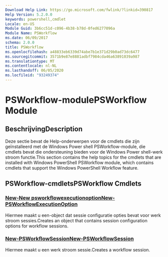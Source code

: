 ```yaml
---
Download Help Link: https://go.microsoft.com/fwlink/?linkid=390817
Help Version: 5.2.0.0
keywords: powershell,cmdlet
Locale: en-US
Module Guid: 3b6cc51d-c096-4b38-b78d-0fed6277096a
Module Name: PSWorkflow
ms.date: 06/09/2017
schema: 2.0.0
title: PSWorkflow
ms.openlocfilehash: a48833eb6339d74abe7b1e371d29b0ad73dc6477
ms.sourcegitcommit: 3571b9e87e8881adbf7984cda46a63891039a987
ms.translationtype: MT
ms.contentlocale: nl-NL
ms.lasthandoff: 06/05/2020
ms.locfileid: "93249374"
---
```

# <span data-ttu-id="5c1b6-103">PSWorkflow-module</span><span class="sxs-lookup"><span data-stu-id="5c1b6-103">PSWorkflow Module</span></span>

## <span data-ttu-id="5c1b6-104">Beschrijving</span><span class="sxs-lookup"><span data-stu-id="5c1b6-104">Description</span></span>

<span data-ttu-id="5c1b6-105">Deze sectie bevat de Help-onderwerpen voor de cmdlets die zijn geïnstalleerd met de Windows Power shell PSWorkflow-module, die cmdlets bevat die ondersteuning bieden voor de Windows Power shell-werk stroom functie.</span><span class="sxs-lookup"><span data-stu-id="5c1b6-105">This section contains the help topics for the cmdlets that are installed with Windows PowerShell PSWorkflow module, which contains cmdlets that support the Windows PowerShell Workflow feature.</span></span>

## <span data-ttu-id="5c1b6-106">PSWorkflow-cmdlets</span><span class="sxs-lookup"><span data-stu-id="5c1b6-106">PSWorkflow Cmdlets</span></span>

### [<span data-ttu-id="5c1b6-107">New-New psworkflowexecutionoption</span><span class="sxs-lookup"><span data-stu-id="5c1b6-107">New-PSWorkflowExecutionOption</span></span>](New-PSWorkflowExecutionOption.md)
<span data-ttu-id="5c1b6-108">Hiermee maakt u een-object dat sessie configuratie opties bevat voor werk stroom sessies.</span><span class="sxs-lookup"><span data-stu-id="5c1b6-108">Creates an object that contains session configuration options for workflow sessions.</span></span>

### [<span data-ttu-id="5c1b6-109">New-PSWorkflowSession</span><span class="sxs-lookup"><span data-stu-id="5c1b6-109">New-PSWorkflowSession</span></span>](New-PSWorkflowSession.md)
<span data-ttu-id="5c1b6-110">Hiermee maakt u een werk stroom sessie.</span><span class="sxs-lookup"><span data-stu-id="5c1b6-110">Creates a workflow session.</span></span>
